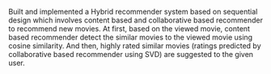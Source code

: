 Built and implemented a Hybrid recommender system based on sequential design which involves content based and collaborative based recommender to recommend new movies. At first, based on the viewed movie, content based recommender detect the similar movies to the viewed movie using cosine similarity. And then, highly rated similar movies (ratings predicted by collaborative based recommender using SVD) are suggested to the given user.
